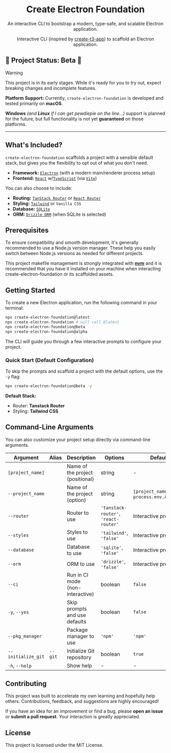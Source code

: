 <h1 align="center">Create Electron Foundation</h1>

<p align="center">
  An interactive CLI to bootstrap a modern, type-safe, and scalable Electron application.
</p>

<p align="center">
  Interactive CLI (inspired by <a href="https://github.com/t3-oss/create-t3-app">create-t3-app</a>) to scaffold an Electron application.
</p>

<!-- Optional: Add badges here later -->
<!-- <p align="center">
  <a href="..."><img alt="NPM Version" src="..."></a>
  <a href="..."><img alt="Build Status" src="..."></a>
  <a href="..."><img alt="License" src="..."></a>
</p> -->

## 🚧 Project Status: Beta 🚧

> [!WARNING]
> This project is in its early stages. While it's ready for you to try out, expect breaking changes and incomplete features.
>
> **Platform Support:** Currently, `create-electron-foundation` is developed and tested primarily on **macOS**.
>
> **Windows** _(and **Linux** if I can get pewdiepie on the line...)_ support is planned for the future, but full functionality is not yet **guaranteed** on those platforms.

---

## What's Included?

`create-electron-foundation` scaffolds a project with a sensible default stack, but gives you the flexibility to opt out of what you don't need.

- **Framework:** [`Electron`](https://www.electronjs.org/) (with a modern main/renderer process setup)
- **Frontend:** [`React`](https://react.dev/) w/[`TypeScript`](https://www.typescriptlang.org/) (via [`Vite`](https://vitejs.dev/))

You can also choose to include:

- **Routing:** [`TanStack Router`](https://tanstack.com/router) or [`React Router`](https://reactrouter.com/)
- **Styling:** [`Tailwind`](https://tailwindcss.com/) or `Vanilla CSS`
- **Database:** [`SQLite`](https://www.sqlite.org/index.html)
- **ORM:** [`Drizzle ORM`](https://orm.drizzle.team/) (when SQLite is selected)

## Prerequisites

To ensure compatibility and smooth development, it's generally recommended to use a Node.js version manager. These help you easily switch between Node.js versions as needed for different projects.

This project makefile management is strongly integrated with [**nvm**](https://github.com/nvm-sh/nvm) and it is recommended that you have it installed on your machine when interacting create-electron-foundation or its scaffolded assets.

## Getting Started

To create a new Electron application, run the following command in your terminal:

```bash
npx create-electron-foundation@latest
npx create-electron-foundation # will call @latest
npx create-electron-foundation@beta
npx create-electron-foundation@alpha
```

The CLI will guide you through a few interactive prompts to configure your project.

### Quick Start (Default Configuration)

To skip the prompts and scaffold a project with the default options, use the `-y` flag:

```bash
npx create-electron-foundation@beta -y
```

**Default Stack:**

- Router: **Tanstack Router**
- Styling: **Tailwind CSS**

## Command-Line Arguments

You can also customize your project setup directly via command-line arguments.

| Argument           | Alias   | Description                      | Options                               | Default                                      |
| ------------------ | ------- | -------------------------------- | ------------------------------------- | -------------------------------------------- |
| `[project_name]`   |         | Name of the project (positional) | string                                | -                                            |
| `--project_name`   |         | Name of the project (option)     | string                                | `[project_name]` \|\| `process.env.APP_NAME` |
| `--router`         |         | Router to use                    | `'tanstack-router'`, `'react-router'` | Interactive prompt                           |
| `--styles`         |         | Styles to use                    | `'tailwind'`, `'false'`               | Interactive prompt                           |
| `--database`       |         | Database to use                  | `'sqlite'`, `'false'`                 | Interactive prompt                           |
| `--orm`            |         | ORM to use                       | `'drizzle'`, `'false'`                | Interactive prompt                           |
| `--ci`             |         | Run in CI mode (non-interactive) | boolean                               | `false`                                      |
| `-y`, `--yes`      |         | Skip prompts and use defaults    | boolean                               | `false`                                      |
| `--pkg_manager`    |         | Package manager to use           | `'npm'`                               | `'npm'`                                      |
| `--initialize_git` | `--git` | Initialize Git repository        | boolean                               | `true`                                       |
| `-h`, `--help`     |         | Show help                        | -                                     | -                                            |

## Contributing

This project was built to accelerate my own learning and hopefully help others. Contributions, feedback, and suggestions are highly encouraged!

If you have an idea for an improvement or find a bug, please **open an issue** or **submit a pull request**. Your interaction is greatly appreciated.

## License

This project is licensed under the MIT License.
